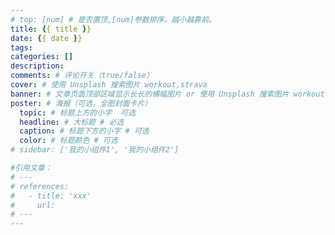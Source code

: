 ```yaml
---
# top: [num] # 是否置顶,[num]参数排序，越小越靠前。
title: {{ title }}
date: {{ date }}
tags: 
categories: []
description: 
comments: # 评论开关（true/false）
cover: # 使用 Unsplash 搜索图片 workout,strava
banner: # 文章页面顶部区域显示长长的横幅图片 or 使用 Unsplash 搜索图片 workout,strava
poster: # 海报（可选，全图封面卡片）
  topic: # 标题上方的小字  可选
  headline: # 大标题 # 必选
  caption: # 标题下方的小字 # 可选
  color: # 标题颜色 # 可选
# sidebar: ['我的小组件1', '我的小组件2']

#引用文章：
# ---
# references:
#   - title: 'xxx'
#     url: 
# ---
---
```


